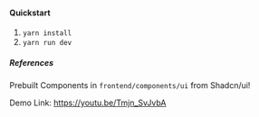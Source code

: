 #### Quickstart

1. `yarn install`
2. `yarn run dev`

##### References

Prebuilt Components in `frontend/components/ui` from Shadcn/ui!


Demo Link: https://youtu.be/Tmjn_SvJvbA
